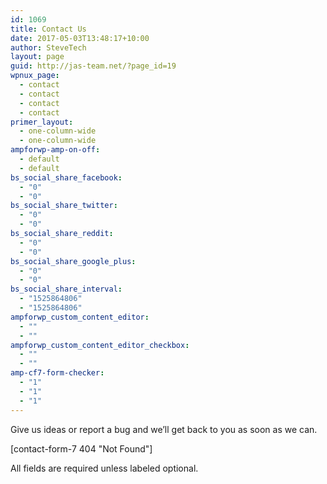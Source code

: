 ```yaml
---
id: 1069
title: Contact Us
date: 2017-05-03T13:48:17+10:00
author: SteveTech
layout: page
guid: http://jas-team.net/?page_id=19
wpnux_page:
  - contact
  - contact
  - contact
  - contact
primer_layout:
  - one-column-wide
  - one-column-wide
ampforwp-amp-on-off:
  - default
  - default
bs_social_share_facebook:
  - "0"
  - "0"
bs_social_share_twitter:
  - "0"
  - "0"
bs_social_share_reddit:
  - "0"
  - "0"
bs_social_share_google_plus:
  - "0"
  - "0"
bs_social_share_interval:
  - "1525864806"
  - "1525864806"
ampforwp_custom_content_editor:
  - ""
  - ""
ampforwp_custom_content_editor_checkbox:
  - ""
  - ""
amp-cf7-form-checker:
  - "1"
  - "1"
  - "1"
---
```

Give us ideas or report a bug and we&#8217;ll get back to you as soon as we can.

[contact-form-7 404 "Not Found"]

All fields are required unless labeled optional.